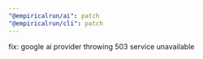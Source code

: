 ```yaml
---
"@empiricalrun/ai": patch
"@empiricalrun/cli": patch
---
```


fix: google ai provider throwing 503 service unavailable
